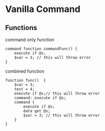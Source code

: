# Vanilla Command

## Functions
command only function
```
command function commandFunc() {
    execute if @s;
    $var = 3; // this will throw error
}
```

combined function
```
function func()  {
    $var = 3;
    test = 4;
    execute if @s;// this will throw error
    command: execute if @s;
    command {
        execute if @s;
        data get @s;
        $var = 3; // this will throw error
    }
}
```